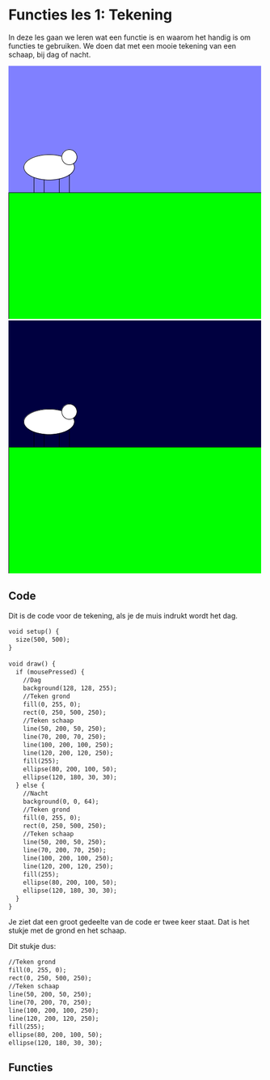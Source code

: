 # Functies les 1: Tekening
In deze les gaan we leren wat een functie is en waarom het handig is om functies te gebruiken. We doen dat met een mooie tekening van een schaap, bij dag of nacht.

![SchaapDag](SchaapDag.png) ![SchaapNacht](SchaapNacht.png)

## Code
Dit is de code voor de tekening, als je de muis indrukt wordt het dag.

```
void setup() {
  size(500, 500);
}

void draw() {
  if (mousePressed) {
    //Dag
    background(128, 128, 255);
    //Teken grond
    fill(0, 255, 0);
    rect(0, 250, 500, 250);
    //Teken schaap
    line(50, 200, 50, 250);
    line(70, 200, 70, 250);
    line(100, 200, 100, 250);
    line(120, 200, 120, 250);
    fill(255);
    ellipse(80, 200, 100, 50);
    ellipse(120, 180, 30, 30);
  } else {
    //Nacht
    background(0, 0, 64);
    //Teken grond
    fill(0, 255, 0);
    rect(0, 250, 500, 250);
    //Teken schaap
    line(50, 200, 50, 250);
    line(70, 200, 70, 250);
    line(100, 200, 100, 250);
    line(120, 200, 120, 250);
    fill(255);
    ellipse(80, 200, 100, 50);
    ellipse(120, 180, 30, 30);
  }
}
```

Je ziet dat een groot gedeelte van de code er twee keer staat. Dat is het stukje met de grond en het schaap.

Dit stukje dus:

```
//Teken grond
fill(0, 255, 0);
rect(0, 250, 500, 250);
//Teken schaap
line(50, 200, 50, 250);
line(70, 200, 70, 250);
line(100, 200, 100, 250);
line(120, 200, 120, 250);
fill(255);
ellipse(80, 200, 100, 50);
ellipse(120, 180, 30, 30);
```

## Functies
